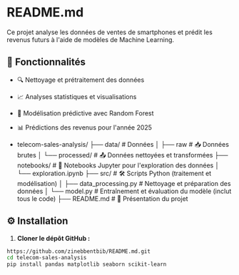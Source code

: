 # README.md
Ce projet analyse les données de ventes de smartphones et prédit les revenus futurs à l'aide de modèles de Machine Learning.
## 🚀 Fonctionnalités

- 🔍 Nettoyage et prétraitement des données
- 📈 Analyses statistiques et visualisations
- 🤖 Modélisation prédictive avec Random Forest
- 📊 Prédictions des revenus pour l'année 2025

- telecom-sales-analysis/
├── data/                   #  Données
│   ├── raw             # 📥 Données brutes
│   └── processed/         # 📤 Données nettoyées et transformées
├── notebooks/              # 📓 Notebooks Jupyter pour l'exploration des données
│   └── exploration.ipynb
├── src/                    # 🛠️ Scripts Python (traitement et modélisation)
│   ├── data_processing.py  # Nettoyage et préparation des données
│   └── model.py   # Entraînement et évaluation du modèle (inclut tous le code)
├── README.md               # 📝 Présentation du projet
  
## ⚙️ Installation

1. **Cloner le dépôt GitHub :**

```bash
https://github.com/zinebbentbib/README.md.git
cd telecom-sales-analysis
pip install pandas matplotlib seaborn scikit-learn
